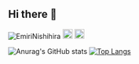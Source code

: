 ## Hi there 👋

<p align="left"><a href="https://github.com/EmiriNishihira/EmiriNishihira/" style="text-decoration: none;"><img src="https://komarev.com/ghpvc/?username=EmiriNishihira" alt="EmiriNishihira"/></a>
  <a href="http://qiita.com/emiri0414" style="text-decoration: none;"><img height="20" src="https://qiita-badge.apiapi.app/s/emiri0414/posts.svg"/></a>
  <a href="http://qiita.com/emiri0414" style="text-decoration: none;"><img height="20" src="https://qiita-badge.apiapi.app/s/emiri0414/contributions.svg"/></a>
</p>

![Anurag's GitHub stats](https://github-readme-stats.vercel.app/api?username=EmiriNishihira&show_icons=true&bg_color=00000000)
[![Top Langs](https://github-readme-stats.vercel.app/api/top-langs/?username=EmiriNishihira&layout=donut)](https://github.com/EmiriNishihira/github-readme-stats)

